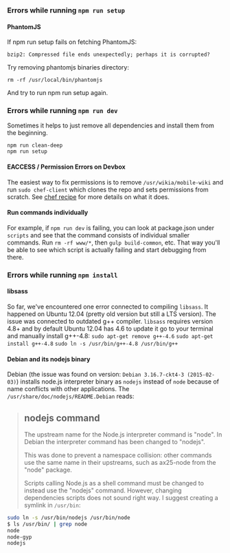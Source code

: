 ### Errors while running `npm run setup`
#### PhantomJS
If npm run setup fails on fetching PhantomJS:
```
bzip2: Compressed file ends unexpectedly; perhaps it is corrupted?
```
Try removing phantomjs binaries directory:
```
rm -rf /usr/local/bin/phantomjs
```
And try to run npm run setup again.

### Errors while running `npm run dev`
Sometimes it helps to just remove all dependencies and install them from the beginning.
```
npm run clean-deep
npm run setup
```
#### EACCESS / Permission Errors on Devbox
The easiest way to fix permissions is to remove `/usr/wikia/mobile-wiki` and run `sudo chef-client` which clones the repo and sets permissions from scratch. See [chef recipe](https://github.com/Wikia/chef-repo/blob/master/cookbooks/mobile-wiki/recipes/dev.rb) for more details on what it does.

#### Run commands individually
For example, if `npm run dev` is failing, you can look at package.json under `scripts` and see that the command consists of individual smaller commands. Run `rm -rf www/*`, then `gulp build-common`, etc. That way you'll be able to see which script is actually failing and start debugging from there. 

### Errors while running `npm install`
#### libsass
So far, we've encountered one error connected to compiling `libsass`. It happened on Ubuntu 12.04 (pretty old version but still a LTS version). The issue was connected to outdated g++ compiler. `libsass` requires version 4.8+ and by default Ubuntu 12.04 has 4.6 to update it go to your terminal and manually install g++-4.8:
`sudo apt-get remove g++-4.6`
`sudo apt-get install g++-4.8`
`sudo ln -s /usr/bin/g++-4.8 /usr/bin/g++`

#### Debian and its nodejs binary
Debian (the issue was found on version: `Debian 3.16.7-ckt4-3 (2015-02-03)`) installs node.js interpreter binary as `nodejs` instead of `node` because of name conflicts with other applications. The `/usr/share/doc/nodejs/README.Debian` reads:
> nodejs command
> --------------
>
> The upstream name for the Node.js interpreter command is "node".
> In Debian the interpreter command has been changed to "nodejs".
>
> This was done to prevent a namespace collision: other commands use the same name in their upstreams, such as ax25-node from the "node" package.
>
> Scripts calling Node.js as a shell command must be changed to instead use the "nodejs" command.
However, changing dependencies scripts does not sound right way. I suggest creating a symlink in `/usr/bin`:
```sh
sudo ln -s /usr/bin/nodejs /usr/bin/node
$ ls /usr/bin/ | grep node
node
node-gyp
nodejs
```
